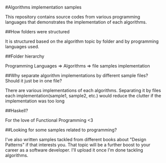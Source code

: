 #Algorithms implementation samples

This repository contains source codes from various programming languages that demonstrates the implementation of each algorithms.

##How folders were structured

It is structured based on the algorithm topic by folder and by programming languages used. 

##Folder hierarchy

Programming Languages => Algorithms => file samples implementation

##Why separate algorithm implementations by different sample files? Should it just be in one file?

There are various implementations of each algorithms. Separating it by files each implementation(sample1, sample2, etc.) would reduce the clutter if the implementation was too long

##Haskell?

For the love of Functional Programming <3

##Looking for some samples related to programming?

I've also written samples tackled from different books about "Design Patterns" if that interests you. That topic will be a further boost to your career as a software developer. I'll upload it once I'm done tackling algorithms.